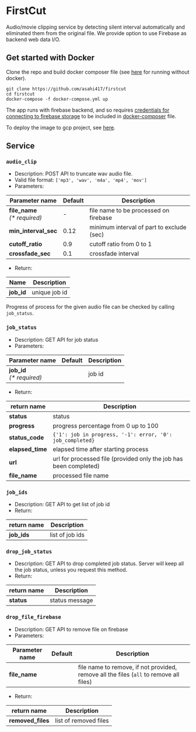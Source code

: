 # FirstCut
Audio/movie clipping service by detecting silent interval automatically and eliminated them from
the original file. We provide option to use Firebase as backend web data I/O.  

## Get started with Docker
Clone the repo and build docker composer file (see [here](./assets/RUN_WITHOUT_DOCKER.md) for running without docker).

```
git clone https://github.com/asahi417/firstcut
cd firstcut
docker-compose -f docker-compose.yml up
```

The app runs with firebase backend, and so requires
[credentials for connecting to firebase storage](assets/FIREBASE.md)
to be included in [docker-composer](./docker-compose.yml) file.

To deploy the image to gcp project, see [here](assets/DEPLOY_GCP.md).

## Service
### `audio_clip`
- Description: POST API to truncate wav audio file.
- Valid file format: `['mp3', 'wav', 'm4a', 'mp4', 'mov']`
- Parameters:

| Parameter name                            | Default              | Description                           |
| ----------------------------------------- | -------------------- | ------------------------------------- |
| **file_name**<br />_(\* required)_        |  -                   | file name to be processed on firebase |
| **min_interval_sec**                      | 0.12                 | minimum interval of part to exclude (sec) |
| **cutoff_ratio**                          | 0.9                  | cutoff ratio from 0 to 1 |
| **crossfade_sec**                         | 0.1                  | crossfade interval |
 
- Return:

| Name       | Description                                     |
| ---------- | ----------------------------------------------- |
| **job_id** | unique job id  |

Progress of process for the given audio file can be checked by calling `job_status`. 

### `job_status`
- Description: GET API for job status
- Parameters:

| Parameter name                  | Default | Description                                                                         |
| ------------------------------- | ------- | ----------------------------------------------------------------------------------- |
| **job_id**<br />_(\* required)_ |         | job id |

- Return:

| return name         | Description                                     |
| ------------------- | ----------------------------------------------- |
| **status**          | status |
| **progress**        | progress percentage from 0 up to 100 |
| **status_code**     | `{'1': job in progress, '-1': error, '0': job_completed}` |
| **elapsed_time**    | elapsed time after starting process |
| **url**             | url for processed file (provided only the job has been completed) |
| **file_name**       | processed file name |


### `job_ids`
- Description: GET API to get list of job id
- Return:

| return name         | Description     |
| ------------------- | --------------- |
| **job_ids**         | list of job ids |


### `drop_job_status`
- Description: GET API to drop completed job status. Server will keep all the job status, unless you request this method. 
- Return:

| return name         | Description    |
| ------------------- | -------------- |
| **status**          | status message |

### `drop_file_firebase`
- Description: GET API to remove file on firebase 
- Parameters:

| Parameter name   | Default | Description                                                                         |
| ---------------- | ------- | ----------------------------------------------------------------------------------- |
| **file_name**    |         | file name to remove, if not provided, remove all the files (`all` to remove all files) |


- Return:

| return name         | Description           |
| ------------------- | --------------------- |
| **removed_files**   | list of removed files |
